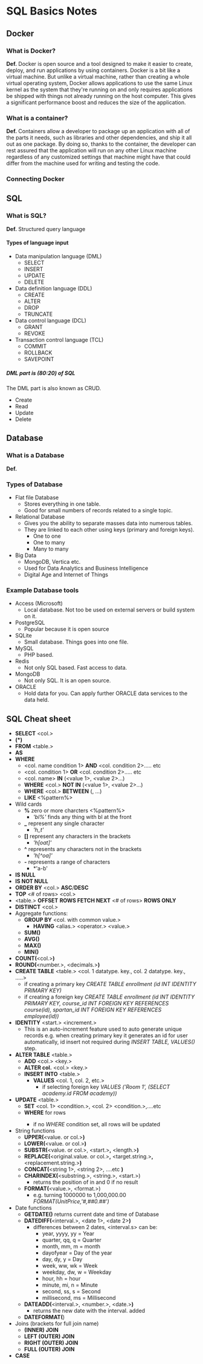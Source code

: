 # SQL Basics Notes
## Docker
### What is Docker?
**Def.** Docker is open source and a tool designed to make it easier to create, deploy, and run applications by using containers. Docker is a bit like a virtual machine. But unlike a virtual machine, rather than creating a whole virtual operating system, Docker allows applications to use the same Linux kernel as the system that they're running on and only requires applications be shipped with things not already running on the host computer. This gives a significant performance boost and reduces the size of the application.

### What is a container?
**Def.** Containers allow a developer to package up an application with all of the parts it needs, such as libraries and other dependencies, and ship it all out as one package. By doing so, thanks to the container, the developer can rest assured that the application will run on any other Linux machine regardless of any customized settings that machine might have that could differ from the machine used for writing and testing the code.

### Connecting Docker
<PLACE HOLDER>

## SQL
### What is SQL?
**Def.** Structured query language

#### Types of language input
- Data manipulation language (DML)
  - SELECT
  - INSERT
  - UPDATE
  - DELETE
- Data definition language (DDL)
  - CREATE
  - ALTER
  - DROP
  - TRUNCATE
- Data control language (DCL)
  - GRANT
  - REVOKE
- Transaction control language (TCL)
  - COMMIT
  - ROLLBACK
  - SAVEPOINT

##### DML part is (80:20) of SQL
The DML part is also known as CRUD.
- Create
- Read
- Update
- Delete

## Database
### What is a Database
**Def.** <PLACE HOLDER>

### Types of Database
- Flat file Database
  - Stores everything in one table.
  - Good for small numbers of records related to a single topic.
- Relational Database
  - Gives you the ability to separate masses data into numerous tables.
  - They are linked to each other using keys (primary and foreign keys).
    - One to one
    - One to many
    - Many to many
- Big Data
  - MongoDB, Vertica etc.
  - Used for Data Analytics and Business Intelligence
  - Digital Age and Internet of Things

### Example Database tools
- Access (Microsoft)
  - Local database. Not too be used on external servers or build system on it.
- PostgreSQL
  - Popular because it is open source
- SQLite
  - Small database. Things goes into one file.
- MySQL
  - PHP based.
- Redis
  - Not only SQL based. Fast access to data.
- MongoDB
  - Not only SQL. It is an open source.
- ORACLE
  - Hold data for you. Can apply further ORACLE data services to the data held.

## SQL Cheat sheet
- **SELECT** <col.>
- **(*)** <all col.>
- **FROM** <table.>
- **AS**
- **WHERE**
  - <col. name condition 1> **AND** <col. condition 2>..... etc
  - <col. condition 1> **OR** <col. condition 2>..... etc
  - <col. name> **IN** (<value 1>, <value 2>…)
  - **WHERE** <col.> **NOT IN** (<value 1>, <value 2>…)
  - **WHERE** <col.> **BETWEEN** (<lesser value.>, <greater value.>…)
  - **LIKE** <%pattern%>
- Wild cards
  - **%** zero or more charcters <%pattern%>
    - *'bl%'* finds any thing with bl at the front
  - **_** represent any single character
    - *'h_t'*
  - **[]** represent any characters in the brackets
    - *'h[oat]'*
  - **^** represents any characters not in the brackets
    - *'h[^oa]'*
  - **-** represents a range of characters
    - *'a-b'
- **IS NULL**
- **IS NOT NULL**
- **ORDER BY** <col.> **ASC**/**DESC**
- **TOP** <# of rows> <col.>
- <table.> **OFFSET** <skipped rows.> **ROWS FETCH NEXT** <# of rows> **ROWS ONLY**
- **DISTINCT** <col.>
- Aggregate functions:
  - **GROUP BY** <col. with common value.>
    - **HAVING** <alias.> <operator.> <value.>
  - **SUM(**<numeric col.>**)**
  - **AVG(**<numeric col.>**)**
  - **MAX(**<numeric col.>**)**
  - **MIN(**<numeric col.>**)**
- **COUNT(**<col.>**)**
- **ROUND(**<number.>, <decimals.>**)**
- **CREATE TABLE** <table.> <col. 1 datatype. key., col. 2 datatype. key., .....>  
  - if creating a primary key *CREATE TABLE enrollment (id INT IDENTITY PRIMARY KEY)*
  - if creating a foreign key *CREATE TABLE enrollment (id INT IDENTITY PRIMARY KEY, course_id INT FOREIGN KEY REFERENCES course(id), spartan_id INT FOREIGN KEY REFERENCES employee(id))*
- **IDENTITY** <start.> <increment.>
  - This is an auto-increment feature used to auto generate unique records e.g. when creating primary key it generates an id for user automatically, id insert not required during *INSERT TABLE, VALUES()* step.
- **ALTER TABLE** <table.>
  - **ADD** <col.> <data type.> <key.>
  - **ALTER col.** <col.> <data type.> <key.>
  - **INSERT INTO** <table.>
    - **VALUES** <col. 1, col. 2, etc.>
      - if selecting foreign key *VALUES ('Room 1', (SELECT academy.id FROM academy))*
- **UPDATE** <table.>
  - **SET** <col. 1> <condition.>, <col. 2> <condition.>,....etc
  - **WHERE** <condition> for rows
    - if no *WHERE* condition set, all rows will be updated
- String functions
  - **UPPER(**<value. or col.>**)**
  - **LOWER(**<value. or col.>**)**
  - **SUBSTR(**<value. or col.>, <start.>**,** <length.>**)**
  - **REPLACE(**<original.value. or col.>**,** <target.string.>**,** <replacement.string.>**)**
  - **CONCAT(**<string 1>, <string 2>, ....etc **)**
  - **CHARINDEX(**<substring.>, <string.>, <start.>)
    - returns the position of <substring> in <string> and 0 if no result
  - **FORMAT(**<value.>, <format.>)
    - e.g. turning 1000000 to 1,000,000.00 *FORMAT(UnitPrice,'#,##0.##')*
- Date functions
  - **GETDATE()** returns current date and time of Database
  - **DATEDIFF(**<interval.>, <date 1>, <date 2>**)**
    - differences between 2 dates, <interval.s> can be:
      - year, yyyy, yy = Year
      - quarter, qq, q = Quarter
      - month, mm, m = month
      - dayofyear = Day of the year
      - day, dy, y = Day
      - week, ww, wk = Week
      - weekday, dw, w = Weekday
      - hour, hh = hour
      - minute, mi, n = Minute
      - second, ss, s = Second
      - millisecond, ms = Millisecond
  - **DATEADD(**<interval.>, <number.>, <date.>**)**
    - returns the new date with the interval. added
  - **DATEFORMAT(**)
- Joins (brackets for full join name)
    - **(INNER) JOIN**
    - **LEFT (OUTER) JOIN**
    - **RIGHT (OUTER) JOIN**
    - **FULL (OUTER) JOIN**
- **CASE**
